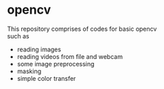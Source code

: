 # opencv  

This repository comprises of codes for basic opencv  
such as  
   - reading images  
   - reading videos from file and webcam  
   - some image preprocessing  
   - masking  
   - simple color transfer

